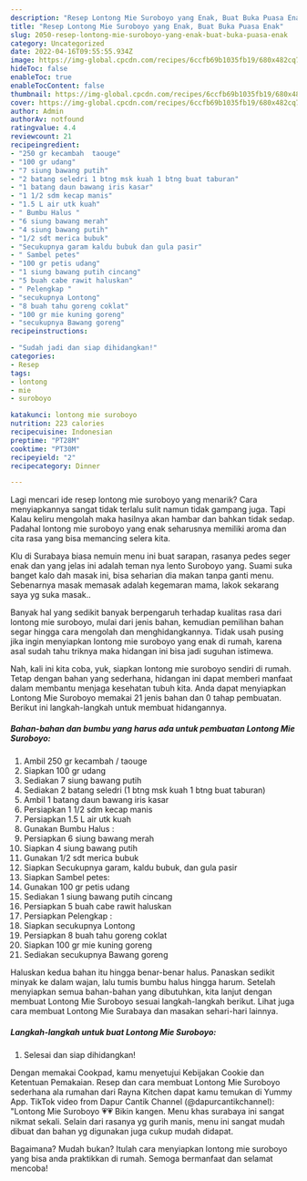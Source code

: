 ```yaml
---
description: "Resep Lontong Mie Suroboyo yang Enak, Buat Buka Puasa Enak"
title: "Resep Lontong Mie Suroboyo yang Enak, Buat Buka Puasa Enak"
slug: 2050-resep-lontong-mie-suroboyo-yang-enak-buat-buka-puasa-enak
category: Uncategorized
date: 2022-04-16T09:55:55.934Z
image: https://img-global.cpcdn.com/recipes/6ccfb69b1035fb19/680x482cq70/lontong-mie-suroboyo-foto-resep-utama.jpg
hideToc: false
enableToc: true
enableTocContent: false
thumbnail: https://img-global.cpcdn.com/recipes/6ccfb69b1035fb19/680x482cq70/lontong-mie-suroboyo-foto-resep-utama.jpg
cover: https://img-global.cpcdn.com/recipes/6ccfb69b1035fb19/680x482cq70/lontong-mie-suroboyo-foto-resep-utama.jpg
author: Admin
authorAv: notfound
ratingvalue: 4.4
reviewcount: 21
recipeingredient:
- "250 gr kecambah  taouge"
- "100 gr udang"
- "7 siung bawang putih"
- "2 batang seledri 1 btng msk kuah 1 btng buat taburan"
- "1 batang daun bawang iris kasar"
- "1 1/2 sdm kecap manis"
- "1.5 L air utk kuah"
- " Bumbu Halus "
- "6 siung bawang merah"
- "4 siung bawang putih"
- "1/2 sdt merica bubuk"
- "Secukupnya garam kaldu bubuk dan gula pasir"
- " Sambel petes"
- "100 gr petis udang"
- "1 siung bawang putih cincang"
- "5 buah cabe rawit haluskan"
- " Pelengkap "
- "secukupnya Lontong"
- "8 buah tahu goreng coklat"
- "100 gr mie kuning goreng"
- "secukupnya Bawang goreng"
recipeinstructions:

- "Sudah jadi dan siap dihidangkan!"
categories:
- Resep
tags:
- lontong
- mie
- suroboyo

katakunci: lontong mie suroboyo 
nutrition: 223 calories
recipecuisine: Indonesian
preptime: "PT28M"
cooktime: "PT30M"
recipeyield: "2"
recipecategory: Dinner

---
```



Lagi mencari ide resep lontong mie suroboyo yang menarik? Cara menyiapkannya sangat tidak terlalu sulit namun tidak gampang juga. Tapi Kalau keliru mengolah maka hasilnya akan hambar dan bahkan tidak sedap. Padahal lontong mie suroboyo yang enak seharusnya memiliki aroma dan cita rasa yang bisa memancing selera kita.


Klu di Surabaya biasa nemuin menu ini buat sarapan, rasanya pedes seger enak dan yang jelas ini adalah teman nya lento Suroboyo yang. Suami suka banget kalo dah masak ini, bisa seharian dia makan tanpa ganti menu. Sebenarnya masak memasak adalah kegemaran mama, lakok sekarang saya yg suka masak..

Banyak hal yang sedikit banyak berpengaruh terhadap kualitas rasa dari lontong mie suroboyo, mulai dari jenis bahan, kemudian pemilihan bahan segar hingga cara mengolah dan menghidangkannya. Tidak usah pusing jika ingin menyiapkan lontong mie suroboyo yang enak di rumah, karena asal sudah tahu triknya maka hidangan ini bisa jadi suguhan istimewa.


Nah, kali ini kita coba, yuk, siapkan lontong mie suroboyo sendiri di rumah. Tetap dengan bahan yang sederhana, hidangan ini dapat memberi manfaat dalam membantu menjaga kesehatan tubuh kita. Anda dapat menyiapkan Lontong Mie Suroboyo memakai 21 jenis bahan dan 0 tahap pembuatan. Berikut ini langkah-langkah untuk membuat hidangannya.

<!--inarticleads1-->

##### Bahan-bahan dan bumbu yang harus ada untuk pembuatan Lontong Mie Suroboyo:

1. Ambil 250 gr kecambah / taouge
1. Siapkan 100 gr udang
1. Sediakan 7 siung bawang putih
1. Sediakan 2 batang seledri (1 btng msk kuah 1 btng buat taburan)
1. Ambil 1 batang daun bawang iris kasar
1. Persiapkan 1 1/2 sdm kecap manis
1. Persiapkan 1.5 L air utk kuah
1. Gunakan  Bumbu Halus :
1. Persiapkan 6 siung bawang merah
1. Siapkan 4 siung bawang putih
1. Gunakan 1/2 sdt merica bubuk
1. Siapkan Secukupnya garam, kaldu bubuk, dan gula pasir
1. Siapkan  Sambel petes:
1. Gunakan 100 gr petis udang
1. Sediakan 1 siung bawang putih cincang
1. Persiapkan 5 buah cabe rawit haluskan
1. Persiapkan  Pelengkap :
1. Siapkan secukupnya Lontong
1. Persiapkan 8 buah tahu goreng coklat
1. Siapkan 100 gr mie kuning goreng
1. Sediakan secukupnya Bawang goreng


Haluskan kedua bahan itu hingga benar-benar halus. Panaskan sedikit minyak ke dalam wajan, lalu tumis bumbu halus hingga harum. Setelah menyiapkan semua bahan-bahan yang dibutuhkan, kita lanjut dengan membuat Lontong Mie Suroboyo sesuai langkah-langkah berikut. Lihat juga cara membuat Lontong Mie Surabaya dan masakan sehari-hari lainnya. 

<!--inarticleads2-->

##### Langkah-langkah untuk buat Lontong Mie Suroboyo:


1. Selesai dan siap dihidangkan!

Dengan memakai Cookpad, kamu menyetujui Kebijakan Cookie dan Ketentuan Pemakaian. Resep dan cara membuat Lontong Mie Suroboyo sederhana ala rumahan dari Rayna Kitchen dapat kamu temukan di Yummy App. TikTok video from Dapur Cantik Channel (@dapurcantikchannel): &#34;Lontong Mie Suroboyo 💗💗 Bikin kangen. Menu khas surabaya ini sangat nikmat sekali. Selain dari rasanya yg gurih manis, menu ini sangat mudah dibuat dan bahan yg digunakan juga cukup mudah didapat. 

Bagaimana? Mudah bukan? Itulah cara menyiapkan lontong mie suroboyo yang bisa anda praktikkan di rumah. Semoga bermanfaat dan selamat mencoba!
